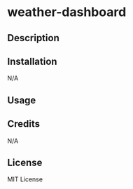 # weather-dashboard



## Description



## Installation

N/A

## Usage


## Credits

N/A

## License

MIT License 

